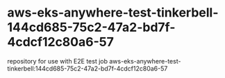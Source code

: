 # aws-eks-anywhere-test-tinkerbell-144cd685-75c2-47a2-bd7f-4cdcf12c80a6-57
repository for use with E2E test job aws-eks-anywhere-test-tinkerbell:144cd685-75c2-47a2-bd7f-4cdcf12c80a6-57
